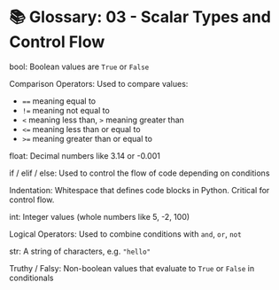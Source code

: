 # 📚 Glossary: 03 - Scalar Types and Control Flow

bool:
Boolean values are `True` or `False`

Comparison Operators:
Used to compare values:
* `==` meaning equal to
* `!=` meaning not equal to
* `<` meaning less than, `>` meaning greater than
* `<=` meaning less than or equal to
* `>=` meaning greater than or equal to

float:
Decimal numbers like 3.14 or -0.001

if / elif / else:
Used to control the flow of code depending on conditions

Indentation:
Whitespace that defines code blocks in Python. Critical for control flow.

int:
Integer values (whole numbers like 5, -2, 100)

Logical Operators:
Used to combine conditions with `and`, `or`, `not`

str:
A string of characters, e.g. `"hello"`

Truthy / Falsy:
Non-boolean values that evaluate to `True` or `False` in conditionals
